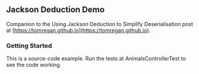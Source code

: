 ## Jackson Deduction Demo

Companion to the Using Jackson Deduction to Simplify Deserialisation post at [https://tomregan.github.io](https://tomregan.github.io).

### Getting Started

This is a source-code example. Run the tests at AnimalsControllerTest to see the code working.
